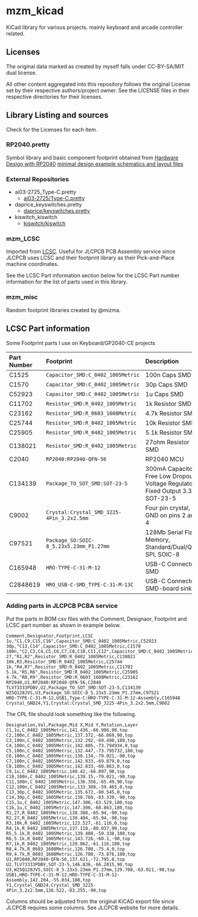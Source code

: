 # mzm_kicad

KiCad library for various projects.  mainly keyboard and arcade controller related.

## Licenses

The original data marked as created by myself falls under CC-BY-SA/MIT dual license.

All other content aggregated into this repository follows the original License set
by their respective authors/project owner.  See the LICENSE files in their respective
directories for their licenses.

## Library Listing and sources

Check for the Licenses for each item.

### RP2040.pretty

Symbol library and basic component footprint obtained from 
[Hardware Design with RP2040](https://datasheets.raspberrypi.com/rp2040/hardware-design-with-rp2040.pdf)
[minimal design example schematics and layout files](https://datasheets.raspberrypi.com/rp2040/Minimal-KiCAD.zip)

### External Repositories

* ai03-2725_Type-C.pretty
    * [ai03-2725/Type-C.pretty](https://github.com/ai03-2725/Type-C.pretty)
* daprice_keyswitches.pretty
    * [daprice/keyswitches.pretty](https://github.com/daprice/keyswitches.pretty)
* kiswitch_kiswitch
    * [kiswitch/kiswitch](https://github.com/kiswitch/kiswitch)

### mzm_LCSC

Imported from [LCSC](https://www.lcsc.com/).  Useful for JLCPCB PCB Assembly service since 
JLCPCB uses LCSC and their footprint library as their Pick-and-Place machine coordinates.

See the LCSC Part information section below for the LCSC Part number information for the
list of parts used in this library.

### mzm_misc

Random footprint libraries created by @mizma.

## LCSC Part information

Some Footprint parts I use on Keyboard/GP2040-CE projects

| Part Number   | Footprint | Description |
| :--           | :--       | :--         |
| C1525         | `Capacitor_SMD:C_0402_1005Metric` | 100n Caps SMD |
| C1570         | `Capacitor_SMD:C_0402_1005Metric` | 30p Caps SMD |
| C52923        | `Capacitor_SMD:C_0402_1005Metric` | 1u Caps SMD |
| C11702        | `Resistor_SMD:R_0402_1005Metric` | 1k Resistor SMD |
| C23162        | `Resistor_SMD:R_0603_1608Metric` | 4.7k Resistor SMD |
| C25744        | `Resistor_SMD:R_0402_1005Metric` | 10k Resistor SMD |
| C25905        | `Resistor_SMD:R_0402_1005Metric` | 5.1k Resistor SMD |
| C138021       | `Resistor_SMD:R_0402_1005Metric` | 27ohm Resistor SMD |
| C2040         | `RP2040:RP2040-QFN-56` | RP2040 MCU |
| C134139       | `Package_TO_SOT_SMD:SOT-23-5` | 300mA Capacitor-Free Low Dropout Voltage Regulator, Fixed Output 3.3V, SOT-23-5 |
| C9002         | `Crystal:Crystal_SMD_3225-4Pin_3.2x2.5mm` | Four pin crystal, GND on pins 2 and 4 |
| C97521        | `Package_SO:SOIC-8_5.23x5.23mm_P1.27mm` | 128Mb Serial Flash Memory, Standard/Dual/Quad SPI, SOIC-8 |
| C165948       | `HRO-TYPE-C-31-M-12` | USB-C Connector SMD |
| C2848619      | `HRO_USB-C-SMD_TYPE-C-31-M-13C` | USB-C Connector SMD-board sink |

### Adding parts in JLCPCB PCBA service

Put the parts in BOM csv files with the Comment, Designaor, Footprint and LCSC part number 
as shown in example below.

~~~csv
Comment,Designator,Footprint,LCSC
1u,"C1,C9,C15,C16",Capacitor_SMD:C_0402_1005Metric,C52923
30p,"C13,C14",Capacitor_SMD:C_0402_1005Metric,C1570
100n,"C2,C3,C4,C5,C6,C7,C8,C10,C11,C12",Capacitor_SMD:C_0402_1005Metric,C1525
27,"R1,R2",Resistor_SMD:R_0402_1005Metric,C138021
10k,R3,Resistor_SMD:R_0402_1005Metric,C25744
1k,"R4,R7",Resistor_SMD:R_0402_1005Metric,C11702
5.1k,"R5,R6",Resistor_SMD:R_0402_1005Metric,C25905
4.7k,"R8,R9",Resistor_SMD:R_0603_1608Metric,C23162
RP2040,U1,RP2040:RP2040-QFN-56,C2040
TLV73333PDBV,U2,Package_TO_SOT_SMD:SOT-23-5,C134139
W25Q128JVS,U3,Package_SO:SOIC-8_5.23x5.23mm_P1.27mm,C97521
HRO-TYPE-C-31-M-12,USB1,Type-C:HRO-TYPE-C-31-M-12-Assembly,C165948
Crystal_GND24,Y1,Crystal:Crystal_SMD_3225-4Pin_3.2x2.5mm,C9002
~~~

The CPL file should look something like the following.

~~~csv
Designation,Val,Package,Mid X,Mid Y,Rotation,Layer
C1,1u,C_0402_1005Metric,141.436,-66.986,90,top
C2,100n,C_0402_1005Metric,137.372,-66.069,90,top
C3,100n,C_0402_1005Metric,132.292,-69.498,180,top
C4,100n,C_0402_1005Metric,142.805,-73.794934,0,top
C5,100n,C_0402_1005Metric,132.447,-73.795732,180,top
C6,100n,C_0402_1005Metric,138.134,-79.021,-90,top
C7,100n,C_0402_1005Metric,142.833,-69.879,0,top
C8,100n,C_0402_1005Metric,142.833,-68.863,0,top
C9,1u,C_0402_1005Metric,140.42,-66.097,90,top
C10,100n,C_0402_1005Metric,139.15,-79.021,-90,top
C11,100n,C_0402_1005Metric,136.356,-65.49,90,top
C12,100n,C_0402_1005Metric,133.308,-59.465,0,top
C13,30p,C_0402_1005Metric,135.672,-80.545,0,top
C14,30p,C_0402_1005Metric,138.769,-83.339,-90,top
C15,1u,C_0402_1005Metric,147.306,-63.529,180,top
C16,1u,C_0402_1005Metric,147.306,-68.863,180,top
R1,27,R_0402_1005Metric,138.388,-65.94,-90,top
R2,27,R_0402_1005Metric,139.404,-65.94,-90,top
R3,10k,R_0402_1005Metric,123.527,-61.116,0,top
R4,1k,R_0402_1005Metric,137.118,-80.037,90,top
R5,5.1k,R_0402_1005Metric,139.408,-59.338,180,top
R6,5.1k,R_0402_1005Metric,143.726,-60.1,-90,top
R7,1k,R_0402_1005Metric,120.862,-61.116,180,top
R8,4.7k,R_0603_1608Metric,126.708,-75.4,0,top
R9,4.7k,R_0603_1608Metric,126.708,-73.876,180,top
U1,RP2040,RP2040-QFN-56,137.621,-72.795,0,top
U2,TLV73333PDBV,SOT-23-5,146.836,-66.2015,90,top
U3,W25Q128JVS,SOIC-8_5.23x5.23mm_P1.27mm,129.708,-63.021,-90,top
USB1,HRO-TYPE-C-31-M-12,HRO-TYPE-C-31-M-12-Assembly,142.204,-55.034,180,top
Y1,Crystal_GND24,Crystal_SMD_3225-4Pin_3.2x2.5mm,136.522,-83.255,-90,top
~~~

Columns should be adjusted from the original KiCAD export file since
JLCPCB requires some columns.  See JLCPCB website for more details.
